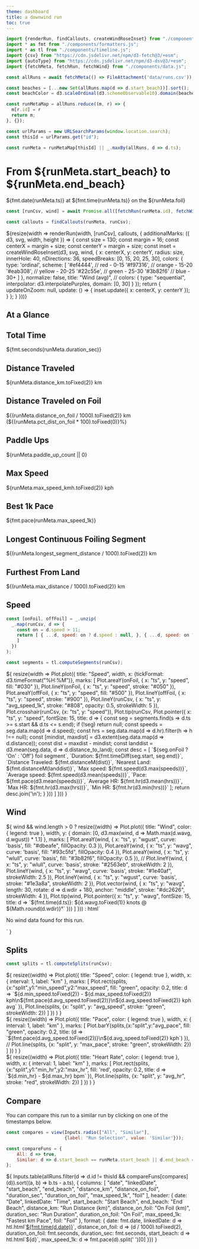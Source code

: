 ```yaml
---
theme: dashboard
title: a downwind run
toc: true
---
```


```js
import {renderRun, findCallouts, createWindRoseInset} from "./components/map.js";
import * as fmt from "./components/formatters.js";
import * as tl from "./components/timeline.js";
import {csv} from "https://cdn.jsdelivr.net/npm/d3-fetch@3/+esm";
import {autoType} from "https://cdn.jsdelivr.net/npm/d3-dsv@3/+esm";
import {fetchMeta, fetchRun, fetchWind} from "./components/data.js";

const allRuns = await fetchMeta(() => FileAttachment('data/runs.csv'));

const beaches = [...new Set(allRuns.map(d => d.start_beach))].sort();
const beachColor = d3.scaleOrdinal(d3.schemeObservable10).domain(beaches);

const runMetaMap = allRuns.reduce((m, r) => {
  m[r.id] = r
  return m;
}, {});

const urlParams = new URLSearchParams(window.location.search);
const thisId = urlParams.get("id");

const runMeta = runMetaMap[thisId] || _.maxBy(allRuns, d => d.ts);
```

# From ${runMeta.start_beach} to ${runMeta.end_beach}

<div>
    ${fmt.date(runMeta.ts)} at ${fmt.time(runMeta.ts)}
    on the ${runMeta.foil}
</div>

```js
const [runCsv, wind] = await Promise.all([fetchRun(runMeta.id), fetchWind(runMeta)]);

const callouts = findCallouts(runMeta, runCsv);
```

<div class="card">${resize(width => renderRun(width, [runCsv], callouts, {
  additionalMarks: ({ d3, svg, width, height }) => {
    const size = 130;
    const margin = 16;
    const centerX = margin + size;
    const centerY = margin + size;
    const inset = createWindRoseInset(d3, svg, wind, {
      x: centerX,
      y: centerY,
      radius: size,
      innerHole: 40,
      nDirections: 36,
      speedBreaks: [0, 15, 20, 25, 30],
      colors: {
        type: 'ordinal',
        scheme: [
          '#ef4444', // red - 0-15
          '#f97316', // orange - 15-20
          '#eab308', // yellow - 20-25
          '#22c55e', // green - 25-30
          '#3b82f6'  // blue - 30+
        ]
      },
      normalize: false,
      title: "Wind (avg)",
      // colors: { type: "sequential", interpolator: d3.interpolatePurples, domain: [0, 30] }
    });
    return {
      updateOnZoom: null,
      update: () => {
        inset.update({ x: centerX, y: centerY });
      }
    };
  }
}))}</div>

## At a Glance

<div class="grid grid-cols-4">
  <div class="card">
    <h2>Total Time</h2>
    <span class="big">${fmt.seconds(runMeta.duration_sec)}</span>
  </div>
  <div class="card">
    <h2>Distance Traveled</h2>
    <span class="big">${runMeta.distance_km.toFixed(2)} km</span>
  </div>
  <div class="card">
    <h2>Distance Traveled on Foil</h2>
    <span class="big">${(runMeta.distance_on_foil / 1000).toFixed(2)} km
        (${(runMeta.pct_dist_on_foil * 100).toFixed(0)}%)</span>
  </div>
  <div class="card">
    <h2>Paddle Ups</h2>
    <span class="big">${runMeta.paddle_up_count || 0}</span>
  </div>

  <div class="card">
    <h2>Max Speed</h2>
    <span class="big">${runMeta.max_speed_kmh.toFixed(2)} kph</span>
  </div>
  <div class="card">
    <h2>Best 1k Pace</h2>
    <span class="big">${fmt.pace(runMeta.max_speed_1k)}</span>
  </div>
  <div class="card">
    <h2>Longest Continuous Foiling Segment</h2>
    <span class="big">${(runMeta.longest_segment_distance / 1000).toFixed(2)} km</span>
  </div>
  <div class="card">
    <h2>Furthest From Land</h2>
    <span class="big">${(runMeta.max_distance / 1000).toFixed(2)} km</span>
  </div>
</div>

## Speed

```js
const [onFoil, offFoil] = _.unzip(
  _.map(runCsv, d => {
    const on = d.speed > 11;
    return [ { ...d, speed: on ? d.speed : null, }, { ...d, speed: on ? null : d.speed }
    ]
  })
);

const segments = tl.computeSegments(runCsv);
```

<div class="card">${
    resize(width => Plot.plot({
        title: "Speed",
        width, x: {tickFormat: d3.timeFormat("%H:%M")},
        marks: [
            Plot.areaY(onFoil, { x: "ts", y: "speed", fill: "#030" }),
            Plot.lineY(onFoil, { x: "ts", y: "speed", stroke: "#050" }),
            Plot.areaY(offFoil, { x: "ts", y: "speed", fill: "#500" }),
            Plot.lineY(offFoil, { x: "ts", y: "speed", stroke: "#900" }),
            Plot.lineY(runCsv, { x: "ts", y: "avg_speed_1k", stroke: "#808",
                                 opacity: 0.5, strokeWidth: 5 }),
            Plot.crosshair(runCsv, {x: "ts", y: "speed"}),
            Plot.tip(runCsv, Plot.pointer({
                x: "ts",
                y: "speed", fontSize: 15,
                title: d => {
                    const seg = segments.find(s => d.ts >= s.start && d.ts <= s.end);
                    if (!seg) return null;
                    const speeds = seg.data.map(d => d.speed);
                    const hrs = seg.data.map(d => d.hr).filter(h => h !== null);
                    const [mindist, maxdist] = d3.extent(seg.data.map(d => d.distance));
                    const dist = maxdist - mindist;
                    const landdist = d3.mean(seg.data, d => d.distance_to_land);
                    const desc = [
                        `${seg.onFoil ? 'On' : 'Off'} foil segment`,
                        `Duration: ${fmt.timeDiff(seg.start, seg.end)}`,
                        `Distance Traveled: ${fmt.distanceM(dist)}`,
                        `Nearest Land: ${fmt.distanceM(landdist)}`,
                        `Max speed: ${fmt.speed(d3.max(speeds))}`,
                        `Average speed: ${fmt.speed(d3.mean(speeds))}`,
                        `Pace: ${fmt.pace(d3.mean(speeds))}`,
                        `Average HR: ${fmt.hr(d3.mean(hrs))}`,
                        `Max HR: ${fmt.hr(d3.max(hrs))}`,
                        `Min HR: ${fmt.hr(d3.min(hrs))}`
                    ];
                    return desc.join('\n');
                }
            }))
        ]
    }))
}</div>

## Wind

<div class="card">${
wind && wind.length > 0
  ? resize((width) => Plot.plot({
      title: "Wind",
      color: { legend: true },
      width,
      y: { domain: [0, d3.max(wind, d => Math.max(d.wavg, d.wgust)) * 1.1] },
      marks: [
        Plot.areaY(wind, { x: "ts", y: "wgust", curve: 'basis', fill: "#dbeafe", fillOpacity: 0.3 }),
        Plot.areaY(wind, { x: "ts", y: "wavg",  curve: 'basis', fill: "#93c5fd", fillOpacity: 0.4 }),
        Plot.areaY(wind, { x: "ts", y: "wlull",  curve: 'basis', fill: "#3b82f6", fillOpacity: 0.5 }),
        //
        Plot.lineY(wind, { x: "ts", y: "wlull", curve: 'basis', stroke: "#2563eb", strokeWidth: 2 }),
        Plot.lineY(wind, { x: "ts", y: "wavg",  curve: 'basis', stroke: "#1e40af",  strokeWidth: 2.5 }),
        Plot.lineY(wind, { x: "ts", y: "wgust", curve: 'basis', stroke: "#1e3a8a", strokeWidth: 2 }),
        Plot.vector(wind, { x: "ts", y: "wavg",
          length: 30,
          rotate: d => d.wdir + 180,
          anchor: "middle",
          stroke: "#dc2626",
          strokeWidth: 4
        }),
        Plot.tip(wind, Plot.pointer({
          x: "ts",
          y: "wavg",
          fontSize: 15,
          title: d => `${fmt.time(d.ts)}: ${d.wavg.toFixed(1)} knots @ ${Math.round(d.wdir)}°`
        }))
      ]
    }))
  : html`<p>No wind data found for this run.</p>`
}</div>

## Splits

```js
const splits = tl.computeSplits(runCsv);
```

<div class="card">${
  resize((width) => Plot.plot({
      title: "Speed",
      color: { legend: true },
      width, x: { interval: 1, label: "km" },
      marks: [
        Plot.rect(splits,{x:"split",y1:"min_speed",y2:"max_speed", fill: "green", opacity: 0.2,
          title: d => `${d.min_speed.toFixed(2)} - ${d.max_speed.toFixed(2)} kph\n${fmt.pace(d.avg_speed.toFixed(2))}\n${d.avg_speed.toFixed(2)} kph avg`
        }),
        Plot.line(splits, {x: "split", y: "avg_speed", stroke: "green", strokeWidth: 2})
      ]
    })
    )
}</div>

<div class="card">${
  resize((width) => Plot.plot({
      title: "Pace",
      color: { legend: true },
      width, x: { interval: 1, label: "km" },
      marks: [
        Plot.barY(splits,{x:"split",y:"avg_pace", fill: "green", opacity: 0.2,
          title: (d => `${fmt.pace(d.avg_speed.toFixed(2))}\n${d.avg_speed.toFixed(2)} kph`) }),
        // Plot.line(splits, {x: "split", y: "max_pace", stroke: "green", strokeWidth: 2})
      ]
    })
    )
}</div>

<div class="card">${
  resize((width) => Plot.plot({
      title: "Heart Rate",
      color: { legend: true },
      width, x: { interval: 1, label: "km" },
      marks: [
        Plot.rect(splits,{x:"split",y1:"min_hr",y2:"max_hr", fill: 'red', opacity: 0.2,
          title: d => `${d.min_hr} - ${d.max_hr} bpm`
        }),
        Plot.line(splits, {x: "split", y: "avg_hr", stroke: "red", strokeWidth: 2})
      ]
    })
    )
}</div>

## Compare

You can compare this run to a similar run by clicking on one of the timestamps below.

```js
const compares = view(Inputs.radio(["All", "Similar"],
                      {label: "Run Selection", value: 'Similar'}));

const compareFuns = {
    All: d => true,
    Similar: d => d.start_beach == runMeta.start_beach || d.end_beach == runMeta.end_beach,
};
```

<div class="card">${
Inputs.table(allRuns.filter(d => d.id != thisId && compareFuns[compares](d)).sort((a, b) => b.ts - a.ts), {
    columns: [
      "date",
      "linkedDate",
      "start_beach",
      "end_beach",
      "distance_km",
      "distance_on_foil",
      "duration_sec",
      "duration_on_foil",
      "max_speed_1k",
      "foil"
    ],
    header: {
      date: "Date",
      linkedDate: "Time",
      start_beach: "Start Beach",
      end_beach: "End Beach",
      distance_km: "Run Distance (km)",
      distance_on_foil: "On Foil (km)",
      duration_sec: "Run Duration",
      duration_on_foil: "On Foil",
      max_speed_1k: "Fastest km Pace",
      foil: "Foil"
      },
      format: {
        date: fmt.date,
        linkedDate: d => htl.html`<a href="/compare.html?id1=${thisId}&id2=${d.id}">${fmt.time(d.date)}</a>`,
        distance_on_foil: d => (d / 1000).toFixed(2),
        duration_on_foil: fmt.seconds,
        duration_sec: fmt.seconds,
        start_beach: d => htl.html`<span style="color: ${beachColor(d)}">${d}</span>`,
        max_speed_1k: d => fmt.pace(d).split(' ')[0]
      }})
}</div>
